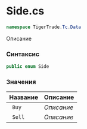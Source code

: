
# Side.cs
```csharp
namespace TigerTrade.Tc.Data
```



Описание

### Синтаксис
```csharp
public enum Side
```


### Значения
| Название | Описание |
| --- | --- |
| ` Buy` | *Описание* |
| ` Sell` | *Описание* |



